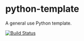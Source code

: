 # python-template

A general use Python template.

[![Build Status](https://github.com/NickStrauch13/python-template/actions/workflows/ci.yml/badge.svg)](https://github.com/NickStrauch13/python-template/actions)

